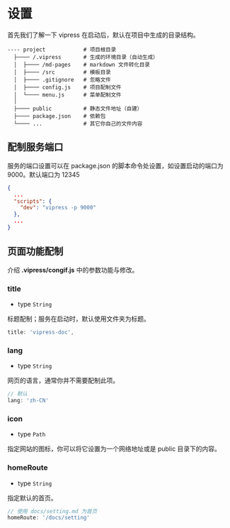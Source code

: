 # 设置

首先我们了解一下 vipress 在启动后，默认在项目中生成的目录结构。

```
---- project            # 项目根目录
  ├──── /.vipress       # 生成的环境目录（自动生成）
  │  ├──── /md-pages    # markdown 文件转化目录
  │  ├──── /src         # 模板目录
  │  ├──── .gitignore   # 忽略文件
  │  ├──── config.js    # 项目配制文件
  │  └──── menu.js      # 菜单配制文件
  │  
  ├──── public          # 静态文件地址（自建）
  ├──── package.json    # 依赖包
  └──── ...             # 其它你自己的文件内容
```

## 配制服务端口

服务的端口设置可以在 package.json 的脚本命令处设置，如设置启动的端口为 9000。默认端口为 12345

```json
{
  ...
  "scripts": {
    "dev": "vipress -p 9000"
  },
  ...
}
```

## 页面功能配制

介绍 **.vipress/congif.js** 中的参数功能与修改。
### title 

- type `String`

标题配制；服务在启动时，默认使用文件夹为标题。

```js
title: 'vipress-doc',
```

### lang

- type `String`

网页的语言，通常你并不需要配制此项。

```js
// 默认
lang: 'zh-CN'
```

### icon

- type `Path`

指定网站的图标，你可以将它设置为一个网络地址或是 public 目录下的内容。

### homeRoute

- type `String`

指定默认的首页。

```js
// 使用 docs/setting.md 为首页
homeRoute: '/docs/setting'
```
